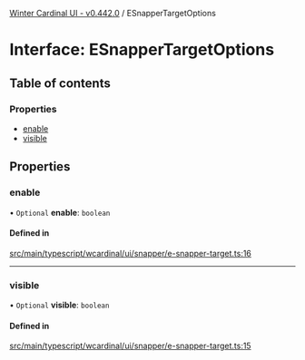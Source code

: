 [Winter Cardinal UI - v0.442.0](../index.md) / ESnapperTargetOptions

# Interface: ESnapperTargetOptions

## Table of contents

### Properties

- [enable](ESnapperTargetOptions.md#enable)
- [visible](ESnapperTargetOptions.md#visible)

## Properties

### enable

• `Optional` **enable**: `boolean`

#### Defined in

[src/main/typescript/wcardinal/ui/snapper/e-snapper-target.ts:16](https://github.com/winter-cardinal/winter-cardinal-ui/blob/v0.442.0/src/main/typescript/wcardinal/ui/snapper/e-snapper-target.ts#L16)

___

### visible

• `Optional` **visible**: `boolean`

#### Defined in

[src/main/typescript/wcardinal/ui/snapper/e-snapper-target.ts:15](https://github.com/winter-cardinal/winter-cardinal-ui/blob/v0.442.0/src/main/typescript/wcardinal/ui/snapper/e-snapper-target.ts#L15)
